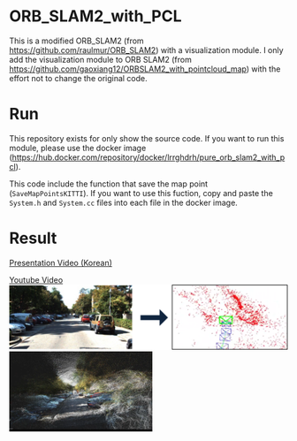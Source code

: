 # ORB_SLAM2_with_PCL
This is a modified ORB_SLAM2 (from  https://github.com/raulmur/ORB_SLAM2) with a visualization module.
I only add the visualization module to ORB SLAM2 (from https://github.com/gaoxiang12/ORBSLAM2_with_pointcloud_map) with the effort not to change the original code. 

# Run
This repository exists for only show the source code.
If you want to run this module, please use the docker image (https://hub.docker.com/repository/docker/lrrghdrh/pure_orb_slam2_with_pcl).


This code include the function that save the map point (`SaveMapPointsKITTI`).
If you want to use this fuction, copy and paste the `System.h` and `System.cc` files into each file in the docker image.

# Result
[Presentation Video (Korean)](https://www.youtube.com/watch?v=J4syHj3I0gU)

[Youtube Video](https://www.youtube.com/watch?v=d2CYIIlkTJs)
![](slam1.png)
![](slam2.png)
